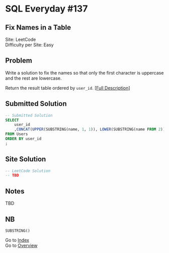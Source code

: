 # SQL Everyday \#137

## Fix Names in a Table

Site: LeetCode\
Difficulty per Site: Easy

## Problem

Write a solution to fix the names so that only the first character is uppercase and the rest are lowercase.

Return the result table ordered by `user_id`. [[Full Description](https://leetcode.com/problems/fix-names-in-a-table/description/)]

## Submitted Solution

```sql
-- Submitted Solution
SELECT 
    user_id
    ,CONCAT(UPPER(SUBSTRING(name, 1, 1)), LOWER(SUBSTRING(name FROM 2))) AS name
FROM Users
ORDER BY user_id
;
```

## Site Solution

```sql
-- LeetCode Solution 
-- TBD
```

## Notes

TBD

## NB

`SUBSTRING()`

Go to [Index](../?tab=readme-ov-file#index)\
Go to [Overview](../?tab=readme-ov-file)
